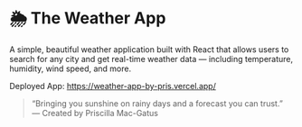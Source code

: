 # 🌦️ The Weather App

A simple, beautiful weather application built with React that allows users to search for any city and get real-time weather data — including temperature, humidity, wind speed, and more.

Deployed App: https://weather-app-by-pris.vercel.app/

> “Bringing you sunshine on rainy days and a forecast you can trust.”  
> — Created by Priscilla Mac-Gatus




